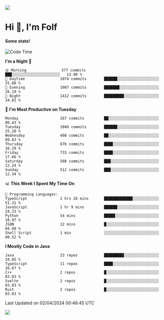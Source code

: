 <img src="https://komarev.com/ghpvc/?username=itsfolf"/>
<h1>Hi 👋, I'm Folf</h1>


#### Some stats!
<!--START_SECTION:waka-->
![Code Time](http://img.shields.io/badge/Code%20Time-2%2C173%20hrs-blue)

**I'm a Night 🦉** 

```text
🌞 Morning                577 commits         ███░░░░░░░░░░░░░░░░░░░░░░   13.90 % 
🌆 Daytime                1074 commits        ██████░░░░░░░░░░░░░░░░░░░   25.88 % 
🌃 Evening                1087 commits        ███████░░░░░░░░░░░░░░░░░░   26.19 % 
🌙 Night                  1412 commits        █████████░░░░░░░░░░░░░░░░   34.02 % 
```
📅 **I'm Most Productive on Tuesday** 

```text
Monday                   267 commits         ██░░░░░░░░░░░░░░░░░░░░░░░   06.43 % 
Tuesday                  1046 commits        ██████░░░░░░░░░░░░░░░░░░░   25.20 % 
Wednesday                408 commits         ██░░░░░░░░░░░░░░░░░░░░░░░   09.83 % 
Thursday                 676 commits         ████░░░░░░░░░░░░░░░░░░░░░   16.29 % 
Friday                   733 commits         ████░░░░░░░░░░░░░░░░░░░░░   17.66 % 
Saturday                 508 commits         ███░░░░░░░░░░░░░░░░░░░░░░   12.24 % 
Sunday                   512 commits         ███░░░░░░░░░░░░░░░░░░░░░░   12.34 % 
```


📊 **This Week I Spent My Time On** 

```text
💬 Programming Languages: 
TypeScript               2 hrs 26 mins       █████████████░░░░░░░░░░░░   51.31 % 
JavaScript               1 hr 9 mins         ██████░░░░░░░░░░░░░░░░░░░   24.33 % 
Python                   54 mins             █████░░░░░░░░░░░░░░░░░░░░   18.97 % 
JSON                     12 mins             █░░░░░░░░░░░░░░░░░░░░░░░░   04.40 % 
Shell Script             1 min               ░░░░░░░░░░░░░░░░░░░░░░░░░   00.52 % 
```

**I Mostly Code in Java** 

```text
Java                     23 repos            █████████░░░░░░░░░░░░░░░░   34.85 % 
TypeScript               11 repos            ████░░░░░░░░░░░░░░░░░░░░░   16.67 % 
C++                      2 repos             █░░░░░░░░░░░░░░░░░░░░░░░░   03.03 % 
Svelte                   2 repos             █░░░░░░░░░░░░░░░░░░░░░░░░   03.03 % 
Rust                     2 repos             █░░░░░░░░░░░░░░░░░░░░░░░░   03.03 % 
```




 Last Updated on 02/04/2024 00:46:45 UTC
<!--END_SECTION:waka-->
<a src="https://discord.com/users/1090088995976925305"><img src="https://lanyard-profile-readme.vercel.app/api/1090088995976925305"/></a></td> 
